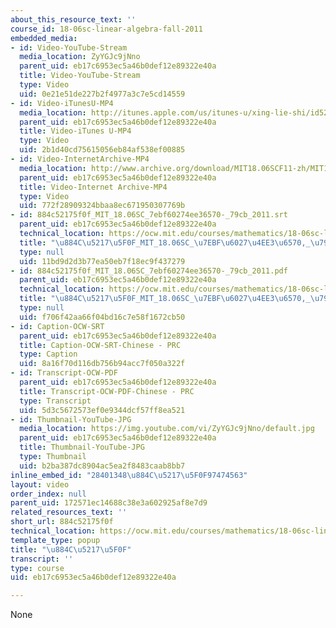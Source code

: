 ```yaml
---
about_this_resource_text: ''
course_id: 18-06sc-linear-algebra-fall-2011
embedded_media:
- id: Video-YouTube-Stream
  media_location: ZyYGJc9jNno
  parent_uid: eb17c6953ec5a46b0def12e89322e40a
  title: Video-YouTube-Stream
  type: Video
  uid: 0e21e51de227b2f4977a3c7e5cd14559
- id: Video-iTunesU-MP4
  media_location: http://itunes.apple.com/us/itunes-u/xing-lie-shi/id528718147?i=115568870
  parent_uid: eb17c6953ec5a46b0def12e89322e40a
  title: Video-iTunes U-MP4
  type: Video
  uid: 2b1d40cd75615056eb84af538ef00885
- id: Video-InternetArchive-MP4
  media_location: http://www.archive.org/download/MIT18.06SCF11-zh/MIT18_06SC_110526_L2_zh-hans-cmn_300k.mp4
  parent_uid: eb17c6953ec5a46b0def12e89322e40a
  title: Video-Internet Archive-MP4
  type: Video
  uid: 772f28909324bbaa8ec671950307769b
- id: 884c52175f0f_MIT_18.06SC_7ebf60274ee36570-_79cb_2011.srt
  parent_uid: eb17c6953ec5a46b0def12e89322e40a
  technical_location: https://ocw.mit.edu/courses/mathematics/18-06sc-linear-algebra-fall-2011/least-squares-determinants-and-eigenvalues/determinant-formulas-and-cofactors/884c52175f0f/884c52175f0f_MIT_18.06SC_7ebf60274ee36570-_79cb_2011.srt
  title: "\u884C\u5217\u5F0F_MIT_18.06SC_\u7EBF\u6027\u4EE3\u6570,_\u79CB_2011.srt"
  type: null
  uid: 11bd9d2d3b77ea50eb7f18ec9f437279
- id: 884c52175f0f_MIT_18.06SC_7ebf60274ee36570-_79cb_2011.pdf
  parent_uid: eb17c6953ec5a46b0def12e89322e40a
  technical_location: https://ocw.mit.edu/courses/mathematics/18-06sc-linear-algebra-fall-2011/least-squares-determinants-and-eigenvalues/determinant-formulas-and-cofactors/884c52175f0f/884c52175f0f_MIT_18.06SC_7ebf60274ee36570-_79cb_2011.pdf
  title: "\u884C\u5217\u5F0F_MIT_18.06SC_\u7EBF\u6027\u4EE3\u6570,_\u79CB_2011.pdf"
  type: null
  uid: f706f42aa66f04bd16c7e58f1672cb50
- id: Caption-OCW-SRT
  parent_uid: eb17c6953ec5a46b0def12e89322e40a
  title: Caption-OCW-SRT-Chinese - PRC
  type: Caption
  uid: 8a16f70d116db756b94acc7f050a322f
- id: Transcript-OCW-PDF
  parent_uid: eb17c6953ec5a46b0def12e89322e40a
  title: Transcript-OCW-PDF-Chinese - PRC
  type: Transcript
  uid: 5d3c5672573ef0e9344dcf57ff8ea521
- id: Thumbnail-YouTube-JPG
  media_location: https://img.youtube.com/vi/ZyYGJc9jNno/default.jpg
  parent_uid: eb17c6953ec5a46b0def12e89322e40a
  title: Thumbnail-YouTube-JPG
  type: Thumbnail
  uid: b2ba387dc8904ac5ea2f8483caab8bb7
inline_embed_id: "28401348\u884C\u5217\u5F0F97474563"
layout: video
order_index: null
parent_uid: 172571ec14688c38e3a602925af8e7d9
related_resources_text: ''
short_url: 884c52175f0f
technical_location: https://ocw.mit.edu/courses/mathematics/18-06sc-linear-algebra-fall-2011/least-squares-determinants-and-eigenvalues/determinant-formulas-and-cofactors/884c52175f0f
template_type: popup
title: "\u884C\u5217\u5F0F"
transcript: ''
type: course
uid: eb17c6953ec5a46b0def12e89322e40a

---
```

None